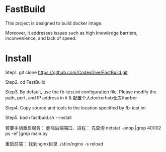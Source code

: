 # FastBuild

This project is designed to build docker image.

Moreover, it addresses issues such as high knowledge barriers, inconvenience, and lack of speed.


# Install

Step1. git clone https://github.com/CodexDive/FastBuild.git

Step2. cd FastBuild

Step3. By default, use the fb-test.ini configuration file. Please modify the path, port, and IP address in it    & 配置个人dockerhub仓库/harbor

Step4. Copy source and tools to the location specified by fb-test.ini

Step5. bash fastbuid.sh --install


若要手动重启服务：
删除后端端口、进程：
先查询 netstat -anop |grep 40002
ps -ef |grep main.py

重启前端：
找到nginx目录
./sbin/nginx -s reload
